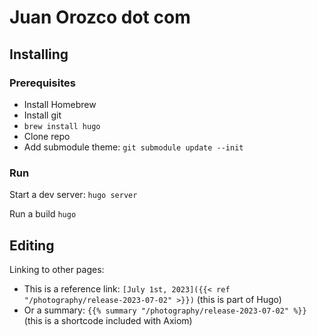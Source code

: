 # Juan Orozco dot com

## Installing

### Prerequisites

- Install Homebrew
- Install git
- `brew install hugo`
- Clone repo
- Add submodule theme: `git submodule update --init`

### Run

Start a dev server: `hugo server`

Run a build `hugo`

## Editing

Linking to other pages:

- This is a reference link: `[July 1st, 2023]({{< ref "/photography/release-2023-07-02" >}})` (this is part of Hugo)
- Or a summary: `{{% summary "/photography/release-2023-07-02" %}}` (this is a shortcode included with Axiom)
